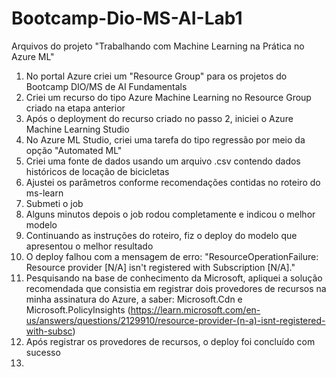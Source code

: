 # Bootcamp-Dio-MS-AI-Lab1
Arquivos do projeto "Trabalhando com Machine Learning na Prática no Azure ML"

1. No portal Azure criei um "Resource Group" para os projetos do Bootcamp DIO/MS de AI Fundamentals
2. Criei um recurso do tipo Azure Machine Learning no Resource Group criado na etapa anterior
3. Após o deployment do recurso criado no passo 2, iniciei o Azure Machine Learning Studio
4. No Azure ML Studio, criei uma tarefa do tipo regressão por meio da opção "Automated ML"
5. Criei uma fonte de dados usando um arquivo .csv contendo dados históricos de locação de bicicletas
6. Ajustei os parâmetros conforme recomendações contidas no roteiro do ms-learn
7. Submeti o job
8. Alguns minutos depois o job rodou completamente e indicou o melhor modelo
9. Continuando as instruções do roteiro, fiz o deploy do modelo que apresentou o melhor resultado
10. O deploy falhou com a mensagem de erro: "ResourceOperationFailure: Resource provider [N/A] isn't registered with Subscription [N/A]."
11. Pesquisando na base de conhecimento da Microsoft, apliquei a solução recomendada que consistia em registrar dois provedores de recursos na minha assinatura do Azure, a saber: Microsoft.Cdn e Microsoft.PolicyInsights (https://learn.microsoft.com/en-us/answers/questions/2129910/resource-provider-(n-a)-isnt-registered-with-subsc) 
12. Após registrar os provedores de recursos, o deploy foi concluído com sucesso
13. 
